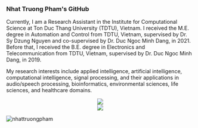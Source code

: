 ### Nhat Truong Pham's GitHub
Currently, I am a Research Assistant in the Institute for Computational Science at Ton Duc Thang University (TDTU), Vietnam. I received the M.E. degree in Automation and Control from TDTU, Vietnam, supervised by Dr. Sy Dzung Nguyen and co-supervised by Dr. Duc Ngoc Minh Dang, in 2021. Before that, I received the B.E. degree in Electronics and Telecommunication from TDTU, Vietnam, supervised by Dr. Duc Ngoc Minh Dang, in 2019.

My research interests include applied intelligence, artificial intelligence, computational intelligence, signal processing, and their applications in audio/speech processing, bioinformatics, environmental sciences, life sciences, and healthcare domains.

<!--
**nhattruongpham/nhattruongpham** is a ✨ _special_ ✨ repository because its `README.md` (this file) appears on your GitHub profile.

Here are some ideas to get you started:

- 🔭 I’m currently working on ...
- 🌱 I’m currently learning ...
- 👯 I’m looking to collaborate on ...
- 🤔 I’m looking for help with ...
- 💬 Ask me about ...
- 📫 How to reach me: ...
- 😄 Pronouns: ...
- ⚡ Fun fact: ...
-->

<div align='center'>
  <img src="https://github.com/nhattruongpham/nhattruongpham/blob/output/github-contribution-grid-snake.svg"/>
</div>

<div align='center'>
  <img src="./profile-3d-contrib/profile-south-season-animate.svg"/>
</div>

<p><img align="center" src="https://github-readme-stats.vercel.app/api/top-langs/?username=nhattruongpham&layout=compact&hide=html" alt="nhattruongpham" /></p>
<p>&nbsp;<img align="center" src="https://github-readme-stats.vercel.app/api?username=nhattruongpham&show_icons=true&theme=radical" alt="" /></p>

